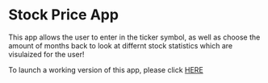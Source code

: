 # Stock Price App

This app allows the user to enter in the ticker symbol, as well as choose the amount of months back to look at differnt stock statistics which are visulaized for the user! 

To launch a working version of this app, please click [HERE](https://share.streamlit.io/crodriguezm2016/streamlit-apps/main/streamlit.py)
